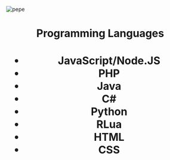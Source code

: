 ![pepe](https://github.com/business-goose/business-goose/blob/main/1626037123358.jpg)
<center>
  <h1>Programming Languages<h1>
  <ul>
    <li>JavaScript/Node.JS</li>
    <li>PHP</li>
    <li>Java</li>
    <li>C#</li>
    <li>Python</li>
    <li>RLua</li>
    <li>HTML</li>
    <li>CSS</li>
  </ul>
</center>
